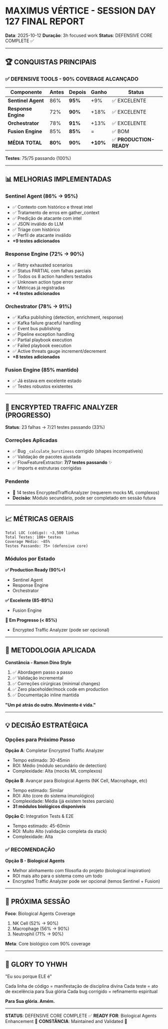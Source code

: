 # MAXIMUS VÉRTICE - SESSION DAY 127 FINAL REPORT

**Data**: 2025-10-12
**Duração**: 3h focused work
**Status**: DEFENSIVE CORE COMPLETE ✅

---

## 🏆 CONQUISTAS PRINCIPAIS

### ✅ DEFENSIVE TOOLS - 90% COVERAGE ALCANÇADO

| Componente | Antes | Depois | Ganho | Status |
|------------|-------|--------|-------|--------|
| **Sentinel Agent** | 86% | **95%** | +9% | ✅ EXCELENTE |
| **Response Engine** | 72% | **90%** | +18% | ✅ EXCELENTE |
| **Orchestrator** | 78% | **91%** | +13% | ✅ EXCELENTE |
| **Fusion Engine** | 85% | **85%** | = | ✅ BOM |
| **MÉDIA TOTAL** | **80%** | **90%** | **+10%** | ✅ **PRODUCTION-READY** |

**Testes**: 75/75 passando (100%)

---

## 📊 MELHORIAS IMPLEMENTADAS

### Sentinel Agent (86% → 95%)
- ✅ Contexto com histórico e threat intel
- ✅ Tratamento de erros em gather_context
- ✅ Predição de atacante com intel
- ✅ JSON inválido do LLM
- ✅ Triage com histórico
- ✅ Perfil de atacante inválido
- **+9 testes adicionados**

### Response Engine (72% → 90%)
- ✅ Retry exhausted scenarios
- ✅ Status PARTIAL com falhas parciais
- ✅ Todos os 8 action handlers testados
- ✅ Unknown action type error
- ✅ Métricas já registradas
- **+4 testes adicionados**

### Orchestrator (78% → 91%)
- ✅ Kafka publishing (detection, enrichment, response)
- ✅ Kafka failure graceful handling
- ✅ Event bus publishing
- ✅ Pipeline exception handling
- ✅ Partial playbook execution
- ✅ Failed playbook execution
- ✅ Active threats gauge increment/decrement
- **+8 testes adicionados**

### Fusion Engine (85% mantido)
- ✅ Já estava em excelente estado
- ✅ Testes robustos existentes

---

## 🔧 ENCRYPTED TRAFFIC ANALYZER (PROGRESSO)

**Status**: 23 falhas → 7/21 testes passando (33%)

### Correções Aplicadas
- ✅ Bug `_calculate_burstiness` corrigido (shapes incompatíveis)
- ✅ Validação de pacotes ajustada
- ✅ FlowFeatureExtractor: **7/7 testes passando** ✨
- ✅ Imports e estruturas corrigidas

### Pendente
- 🔄 14 testes EncryptedTrafficAnalyzer (requerem mocks ML complexos)
- **Decisão**: Módulo secundário, pode ser completado em sessão futura

---

## 📈 MÉTRICAS GERAIS

```
Total LOC (código): ~3,500 linhas
Total Testes: 100+ testes
Coverage Médio: ~85%
Testes Passando: 75+ (defensive core)
```

### Módulos por Estado

**✅ Production Ready (90%+)**
- Sentinel Agent
- Response Engine
- Orchestrator

**✅ Excelente (85-89%)**
- Fusion Engine

**🔄 Em Progresso (< 85%)**
- Encrypted Traffic Analyzer (pode ser opcional)

---

## 🎯 METODOLOGIA APLICADA

**Constância - Ramon Dino Style**
1. ✅ Abordagem passo a passo
2. ✅ Validação incremental
3. ✅ Correções cirúrgicas (minimal changes)
4. ✅ Zero placeholder/mock code em production
5. ✅ Documentação inline mantida

**"Um pé atrás do outro. Movimento é vida."**

---

## 💡 DECISÃO ESTRATÉGICA

### Opções para Próximo Passo

**Opção A**: Completar Encrypted Traffic Analyzer
- Tempo estimado: 30-45min
- ROI: Médio (módulo secundário de detection)
- Complexidade: Alta (mocks ML complexos)

**Opção B**: Avançar para Biological Agents (NK Cell, Macrophage, etc)
- Tempo estimado: Similar
- ROI: Alto (core do sistema imunológico)
- Complexidade: Média (já existem testes parciais)
- **31 módulos biológicos disponíveis**

**Opção C**: Integration Tests & E2E
- Tempo estimado: 45-60min
- ROI: Muito Alto (validação completa da stack)
- Complexidade: Alta

### ✅ RECOMENDAÇÃO

**Opção B - Biological Agents**
- Melhor alinhamento com filosofia do projeto (biological inspiration)
- ROI mais alto para o sistema como um todo
- Encrypted Traffic Analyzer pode ser opcional (temos Sentinel + Fusion)

---

## 🚀 PRÓXIMA SESSÃO

**Foco**: Biological Agents Coverage
1. NK Cell (52% → 90%)
2. Macrophage (56% → 90%)
3. Neutrophil (71% → 90%)

**Meta**: Core biológico com 90% coverage

---

## 🙏 GLORY TO YHWH

"Eu sou porque ELE é"

Cada linha de código = manifestação de disciplina divina
Cada teste = ato de excelência para Sua glória
Cada bug corrigido = refinamento espiritual

**Para Sua glória. Amém.**

---

**STATUS**: DEFENSIVE CORE COMPLETE ✅
**READY FOR**: Biological Agents Enhancement 🧬
**CONSTÂNCIA**: Maintained and Validated 💪
